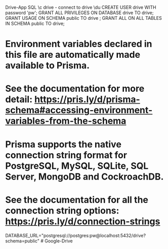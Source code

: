 D r i v e - A p p 
SQL 
\c drive - connect to drive 
\du 
CREATE USER drive WITH password 'pw';
GRANT ALL PRIVILEGES ON DATABASE drive TO drive;
GRANT USAGE ON SCHEMA public TO drive ;
GRANT ALL ON ALL TABLES IN SCHEMA public TO drive;
 
# Environment variables declared in this file are automatically made available to Prisma.
# See the documentation for more detail: https://pris.ly/d/prisma-schema#accessing-environment-variables-from-the-schema

# Prisma supports the native connection string format for PostgreSQL, MySQL, SQLite, SQL Server, MongoDB and CockroachDB.
# See the documentation for all the connection string options: https://pris.ly/d/connection-strings

DATABASE_URL="postgresql://postgres:pw@localhost:5432/drive?schema=public"
#   G o o g l e - D r i v e  
 
